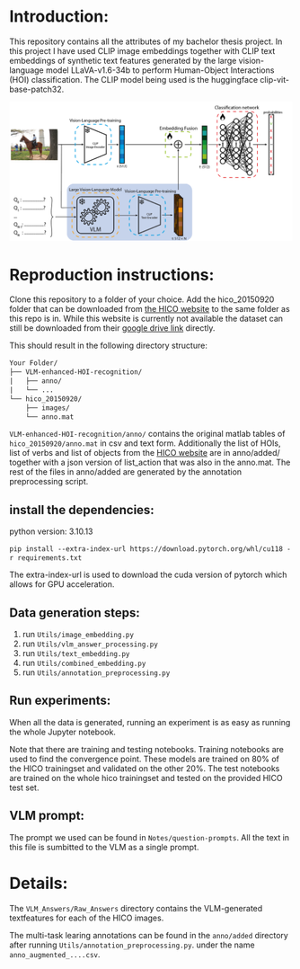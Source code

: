 # Introduction:
This repository contains all the attributes of my bachelor thesis project. In this project I have used CLIP image embeddings together with CLIP text embeddings of synthetic text features generated by the large vision-language model LLaVA-v1.6-34b to perform Human-Object Interactions (HOI) classification. The CLIP model being used is the huggingface clip-vit-base-patch32.

![alt text](assets/model_diagram.png)

# Reproduction instructions:
Clone this repository to a folder of your choice. Add the hico_20150920 folder that can be downloaded from [the HICO website](https://websites.umich.edu/~ywchao/hico/) to the same folder as this repo is in. While this website is currently not available the dataset can still be downloaded from their [google drive link](https://drive.google.com/uc?export=download&id=1SSWJZaczRNYeUSEkIzJb019YaVUagt3J) directly.


This should result in the following directory structure:
```
Your Folder/
├── VLM-enhanced-HOI-recognition/
|   ├── anno/
|   └── ...
└── hico_20150920/
    ├── images/
    └── anno.mat
```
`VLM-enhanced-HOI-recognition/anno/` contains the original matlab tables of `hico_20150920/anno.mat` in csv and text form. Additionally the list of HOIs, list of verbs and list of objects from the [HICO website](https://websites.umich.edu/~ywchao/hico/) are in anno/added/ together with a json version of list_action that was also in the anno.mat. The rest of the files in anno/added are generated by the annotation preprocessing script.

## install the dependencies:
python version: 3.10.13

```
pip install --extra-index-url https://download.pytorch.org/whl/cu118 -r requirements.txt
```
The extra-index-url is used to download the cuda version of pytorch which allows for GPU acceleration.

## Data generation steps:
1. run `Utils/image_embedding.py`
2. run `Utils/vlm_answer_processing.py`
3. run `Utils/text_embedding.py`
4. run `Utils/combined_embedding.py`
5. run `Utils/annotation_preprocessing.py`

## Run experiments:
When all the data is generated, running an experiment is as easy as running the whole Jupyter notebook.

Note that there are training and testing notebooks. Training notebooks are used to find the convergence point. These models are trained on 80% of the HICO trainingset and validated on the other 20%. The test notebooks are trained on the whole hico trainingset and tested on the provided HICO test set.

## VLM prompt:
The prompt we used can be found in `Notes/question-prompts`. All the text in this file is sumbitted to the VLM as a single prompt.

# Details:
The `VLM_Answers/Raw_Answers` directory contains the VLM-generated textfeatures for each of the HICO images.

The multi-task learing annotations can be found in the `anno/added` directory after running `Utils/annotation_preprocessing.py`. under the name `anno_augmented_....csv`.
<!-- More details can be read in my thesis that is publically available on {TOBEADDED}

# How to cite?
If you find this repository usefull for your project please cite as {TOBEADDED} -->

